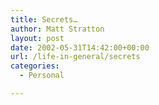 ```yaml
---
title: Secrets…
author: Matt Stratton
layout: post
date: 2002-05-31T14:42:00+00:00
url: /life-in-general/secrets
categories:
  - Personal

---
```

